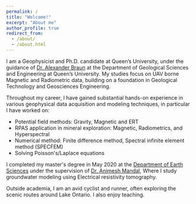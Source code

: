 ```yaml
---
permalink: /
title: "Welcome!"
excerpt: "About me"
author_profile: true
redirect_from: 
  - /about/
  - /about.html
---
```



I am a Geophysicist and Ph.D. candidate at Queen’s University, under the guidance of [Dr. Alexander Braun](http://sea-level.org) at the Department of Geological Sciences and Engineering at Queen’s University. My studies focus on UAV borne Magnetic and Radiometric data, building on a foundation in Geological Technology and Geosciences Engineering.

Throughout my career, I have gained substantial hands-on experience in various geophysical data acquisition and modeling techniques, in particular I have worked on:
 * Potential field methods: Gravity, Magnetic and ERT
 * RPAS application in mineral exploration: Magnetic, Radiometrics, and Hyperspectral
 * Numerical method: Finite difference method, Spectral infinite element method (SPECFEM)
 * Solving Poisson's/Laplace equations

I completed my master's degree in May 2020 at the [Department of Earth Sciences](https://www.iitk.ac.in/es/) under the supervision of [Dr. Animesh Mandal](https://sites.google.com/view/animesh-mandal/home), Where I study groundwater modeling using Electrical resistivity tomography.

Outside academia, I am an avid cyclist and runner, often exploring the scenic routes around Lake Ontario. I also enjoy teaching.